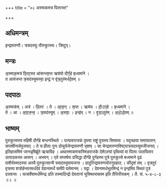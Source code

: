 +++
title = "०८ अस्माकमत्र पितरस्त"

+++
## अधिमन्त्रम्
इन्द्रावरुणौ। त्रसदस्युः पौरुकुत्स्यः। त्रिष्टुप्।

## मन्त्रः
अ॒स्माक॒मत्र॑ पि॒तर॒स्त आ॑सन्त्स॒प्त ऋष॑यो दौर्ग॒हे ब॒ध्यमा॑ने ।  
त आय॑जन्त त्र॒सद॑स्युमस्या॒ इन्द्रं॒ न वृ॑त्र॒तुर॑मर्धदे॒वम् ॥

## पदपाठः
अ॒स्माक॑म् । अत्र॑ । पि॒तरः॑ । ते । आ॒स॒न् । स॒प्त । ऋष॑यः । दौः॒ऽग॒हे । ब॒ध्यमा॑ने ।  
ते । आ । अ॒य॒ज॒न्त॒ । त्र॒सद॑स्युम् । अ॒स्याः॒ । इन्द्र॑म् । न । वृ॒त्र॒ऽतुर॑म् । अ॒र्ध॒ऽदे॒वम् ॥

## भाष्यम्
पुरुकुत्सस्य महिषी दौर्गहे बन्धनस्थिते । पत्यावराजकं दृष्त्वा राष्ट्र्रं पुत्रस्य सिष्सया । यदृच्छया समायातान् सप्तर्षीन्पर्यपूजयत् । ते च प्रीताः पुनः प्रोचुर्यजेन्द्रावरुणौ भृशम् । सा चेन्द्रावरुणाविष्ट्वात्रसदस्युमजीजनत् । इतिहासमिमं जानन्नृषिर्ब्रूते ऋचाविह । अथास्माकमत्रास्मिन्नराजके देशेऽस्यां पृथिव्यां वा पितरः पालयितार उत्पादकस्त आसन् । अभवन् । एते सप्तर्षयः प्रसिद्धा दौर्गहे दुर्गहस्य पुत्रे पुरुकुत्से बध्यमाने दृढं पाशैर्यस्मादस्या अस्यै पुरुकुत्सान्यै त्रसदस्युमायजन्त । प्रादुरिन्द्रावरुणयोरनुग्रहात् । कीदृशं तम् । वृत्रतुरं वृत्रस्य शत्रोर्हन्तारमर्धदेवं देवानामर्धे समीपे वर्तमानम् । यद्वा । देवनामर्धभूतमिन्द्रं न इन्द्रमिव स्थितं पुत्रं दत्तवन्तः । यत्सर्वेषामर्धमिन्द्रः प्रति तस्मादिन्द्रो देवतानां भूयिष्थभाक्तम इति तैत्तिरीयकम् । तै. सं. ५-४-८-३ ॥ ८ ॥